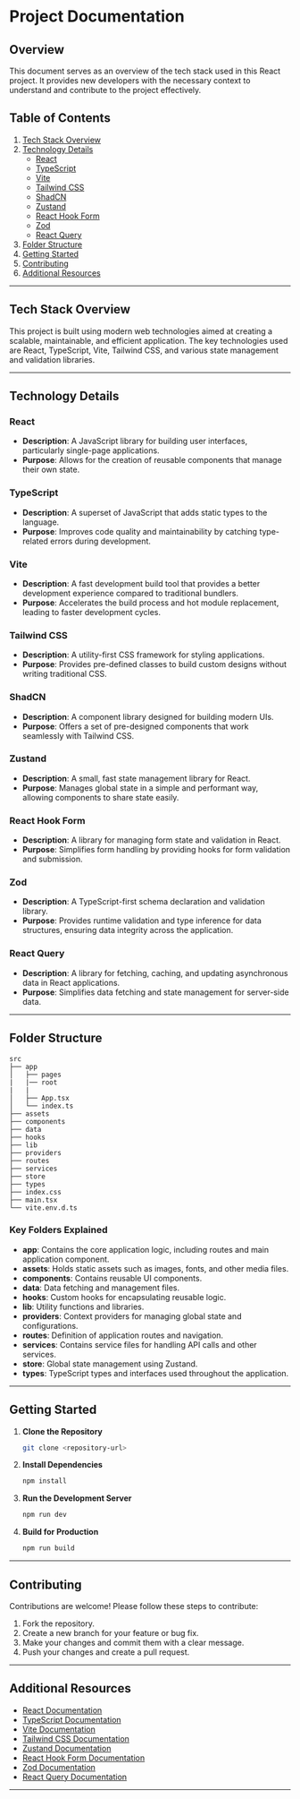 # Project Documentation

## Overview

This document serves as an overview of the tech stack used in this React project. It provides new developers with the necessary context to understand and contribute to the project effectively.

## Table of Contents

1. [Tech Stack Overview](#tech-stack-overview)
2. [Technology Details](#technology-details)
   - [React](#react)
   - [TypeScript](#typescript)
   - [Vite](#vite)
   - [Tailwind CSS](#tailwind-css)
   - [ShadCN](#shadcn)
   - [Zustand](#zustand)
   - [React Hook Form](#react-hook-form)
   - [Zod](#zod)
   - [React Query](#react-query)
3. [Folder Structure](#folder-structure)
4. [Getting Started](#getting-started)
5. [Contributing](#contributing)
6. [Additional Resources](#additional-resources)

---

## Tech Stack Overview

This project is built using modern web technologies aimed at creating a scalable, maintainable, and efficient application. The key technologies used are React, TypeScript, Vite, Tailwind CSS, and various state management and validation libraries.

---

## Technology Details

### React

- **Description**: A JavaScript library for building user interfaces, particularly single-page applications.
- **Purpose**: Allows for the creation of reusable components that manage their own state.

### TypeScript

- **Description**: A superset of JavaScript that adds static types to the language.
- **Purpose**: Improves code quality and maintainability by catching type-related errors during development.

### Vite

- **Description**: A fast development build tool that provides a better development experience compared to traditional bundlers.
- **Purpose**: Accelerates the build process and hot module replacement, leading to faster development cycles.

### Tailwind CSS

- **Description**: A utility-first CSS framework for styling applications.
- **Purpose**: Provides pre-defined classes to build custom designs without writing traditional CSS.

### ShadCN

- **Description**: A component library designed for building modern UIs.
- **Purpose**: Offers a set of pre-designed components that work seamlessly with Tailwind CSS.

### Zustand

- **Description**: A small, fast state management library for React.
- **Purpose**: Manages global state in a simple and performant way, allowing components to share state easily.

### React Hook Form

- **Description**: A library for managing form state and validation in React.
- **Purpose**: Simplifies form handling by providing hooks for form validation and submission.

### Zod

- **Description**: A TypeScript-first schema declaration and validation library.
- **Purpose**: Provides runtime validation and type inference for data structures, ensuring data integrity across the application.

### React Query

- **Description**: A library for fetching, caching, and updating asynchronous data in React applications.
- **Purpose**: Simplifies data fetching and state management for server-side data.

---

## Folder Structure

```
src
├── app
│   ├── pages
|   |── root
|   |
│   ├── App.tsx
│   └── index.ts
├── assets
├── components
├── data
├── hooks
├── lib
├── providers
├── routes
├── services
├── store
├── types
├── index.css
├── main.tsx
└── vite.env.d.ts
```

### Key Folders Explained

- **app**: Contains the core application logic, including routes and main application component.
- **assets**: Holds static assets such as images, fonts, and other media files.
- **components**: Contains reusable UI components.
- **data**: Data fetching and management files.
- **hooks**: Custom hooks for encapsulating reusable logic.
- **lib**: Utility functions and libraries.
- **providers**: Context providers for managing global state and configurations.
- **routes**: Definition of application routes and navigation.
- **services**: Contains service files for handling API calls and other services.
- **store**: Global state management using Zustand.
- **types**: TypeScript types and interfaces used throughout the application.

---

## Getting Started

1. **Clone the Repository**

   ```bash
   git clone <repository-url>
   ```

2. **Install Dependencies**

   ```bash
   npm install
   ```

3. **Run the Development Server**

   ```bash
   npm run dev
   ```

4. **Build for Production**
   ```bash
   npm run build
   ```

---

## Contributing

Contributions are welcome! Please follow these steps to contribute:

1. Fork the repository.
2. Create a new branch for your feature or bug fix.
3. Make your changes and commit them with a clear message.
4. Push your changes and create a pull request.

---

## Additional Resources

- [React Documentation](https://reactjs.org/docs/getting-started.html)
- [TypeScript Documentation](https://www.typescriptlang.org/docs/)
- [Vite Documentation](https://vitejs.dev/guide/)
- [Tailwind CSS Documentation](https://tailwindcss.com/docs)
- [Zustand Documentation](https://github.com/pmndrs/zustand)
- [React Hook Form Documentation](https://react-hook-form.com/get-started)
- [Zod Documentation](https://zod.dev/)
- [React Query Documentation](https://react-query.tanstack.com/overview)

---
